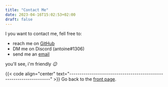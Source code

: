 ```yaml
---
title: "Contact Me"
date: 2023-04-16T15:02:53+02:00
draft: false
---
```


I you want to contact me, fell free to:
- reach me on [GitHub](https://github.com/amtoine)
- DM me on Discord (antoine#1306)
- send me an [email](mailto:stevan.antoine@gmail.com)

you'll see, i'm friendly *:wink:*

{{< code align="center" text="--------------------------------------------------------------------" >}}
Go back to the [front page](/).

